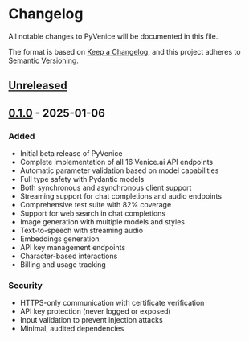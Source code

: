 # Changelog

All notable changes to PyVenice will be documented in this file.

The format is based on [Keep a Changelog](https://keepachangelog.com/en/1.0.0/),
and this project adheres to [Semantic Versioning](https://semver.org/spec/v2.0.0.html).

## [Unreleased]

## [0.1.0] - 2025-01-06

### Added
- Initial beta release of PyVenice
- Complete implementation of all 16 Venice.ai API endpoints
- Automatic parameter validation based on model capabilities
- Full type safety with Pydantic models
- Both synchronous and asynchronous client support
- Streaming support for chat completions and audio endpoints
- Comprehensive test suite with 82% coverage
- Support for web search in chat completions
- Image generation with multiple models and styles
- Text-to-speech with streaming audio
- Embeddings generation
- API key management endpoints
- Character-based interactions
- Billing and usage tracking

### Security
- HTTPS-only communication with certificate verification
- API key protection (never logged or exposed)
- Input validation to prevent injection attacks
- Minimal, audited dependencies

[Unreleased]: https://github.com/TheLustriVA/PyVenice/compare/v0.1.0...HEAD
[0.1.0]: https://github.com/TheLustriVA/PyVenice/releases/tag/v0.1.0